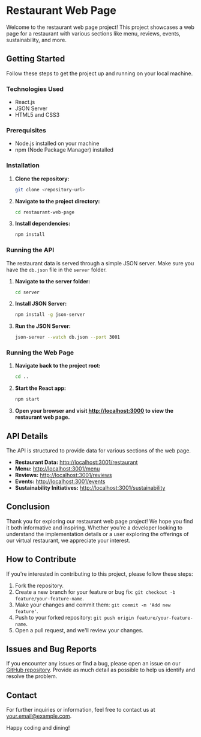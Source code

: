 # Restaurant Web Page

Welcome to the restaurant web page project! This project showcases a web page for a restaurant with various sections like menu, reviews, events, sustainability, and more.

## Getting Started

Follow these steps to get the project up and running on your local machine.

### Technologies Used

- React.js
- JSON Server
- HTML5 and CSS3


### Prerequisites

- Node.js installed on your machine
- npm (Node Package Manager) installed

### Installation

1. **Clone the repository:**

    ```bash
    git clone <repository-url>
    ```

2. **Navigate to the project directory:**

    ```bash
    cd restaurant-web-page
    ```

3. **Install dependencies:**

    ```bash
    npm install
    ```

### Running the API

The restaurant data is served through a simple JSON server. Make sure you have the `db.json` file in the `server` folder.

1. **Navigate to the server folder:**

    ```bash
    cd server
    ```

2. **Install JSON Server:**

    ```bash
    npm install -g json-server
    ```

3. **Run the JSON Server:**

    ```bash
    json-server --watch db.json --port 3001
    ```

### Running the Web Page

1. **Navigate back to the project root:**

    ```bash
    cd ..
    ```

2. **Start the React app:**

    ```bash
    npm start
    ```

3. **Open your browser and visit [http://localhost:3000](http://localhost:3000) to view the restaurant web page.**

## API Details

The API is structured to provide data for various sections of the web page.

- **Restaurant Data:** [http://localhost:3001/restaurant](http://localhost:3001/restaurant)
- **Menu:** [http://localhost:3001/menu](http://localhost:3001/menu)
- **Reviews:** [http://localhost:3001/reviews](http://localhost:3001/reviews)
- **Events:** [http://localhost:3001/events](http://localhost:3001/events)
- **Sustainability Initiatives:** [http://localhost:3001/sustainability](http://localhost:3001/sustainability)




## Conclusion

Thank you for exploring our restaurant web page project! We hope you find it both informative and inspiring. Whether you're a developer looking to understand the implementation details or a user exploring the offerings of our virtual restaurant, we appreciate your interest.

## How to Contribute

If you're interested in contributing to this project, please follow these steps:

1. Fork the repository.
2. Create a new branch for your feature or bug fix: `git checkout -b feature/your-feature-name`.
3. Make your changes and commit them: `git commit -m 'Add new feature'`.
4. Push to your forked repository: `git push origin feature/your-feature-name`.
5. Open a pull request, and we'll review your changes.

## Issues and Bug Reports

If you encounter any issues or find a bug, please open an issue on our [GitHub repository](https://github.com/your-username/your-repository/issues). Provide as much detail as possible to help us identify and resolve the problem.

## Contact

For further inquiries or information, feel free to contact us at [your.email@example.com](mailto:your.email@example.com).

Happy coding and dining!
